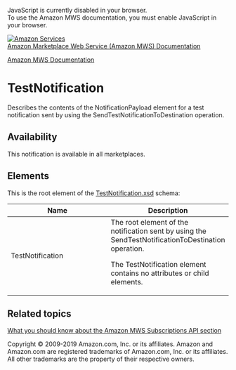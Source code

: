 <div id="MWSDX_noscript">

JavaScript is currently disabled in your browser.  
To use the Amazon MWS documentation, you must enable JavaScript in your
browser.

</div>

<div id="MWSDX_divtop">

[![Amazon
Services](https://images-na.ssl-images-amazon.com/images/G/08/mwsportal/fr_FR/amazonservices.gif
"Amazon Services")](http://services.amazon.fr)  
<span id="MWSDX_titlebar">[Amazon Marketplace Web Service (Amazon MWS)
Documentation](https://developer.amazonservices.fr/gp/mws/docs.html)</span>

</div>

<div id="MWSDX_divbottom">

<div id="MWSDX_divleft">

<div id="MWSDX_toc">

</div>

</div>

<div id="MWSDX_divright">

<div id="MWSDX_content">

<span id="MWSDX_breadcrumbs">[Amazon MWS
Documentation](https://developer.amazonservices.fr/gp/mws/docs.html)</span>

<div id="Notifications_TestNotification" class="nested0">

# TestNotification

<div class="body">

<span class="ph">Describes the contents of the
<span class="keyword parmname">NotificationPayload</span> element for a
test notification sent by using the
<span class="keyword apiname">SendTestNotificationToDestination</span>
operation.</span>

<div class="section">

## Availability

This notification is available in all marketplaces.

</div>

<div class="section">

## Elements

This is the root element of the
[TestNotification.xsd](http://g-ec2.images-amazon.com/images/G/01/mwsportal/doc/en_US/subscriptions/TestNotification.xsd)
schema:

<div class="tablenoborder">

<table>
<colgroup>
<col style="width: 50%" />
<col style="width: 50%" />
</colgroup>
<thead>
<tr class="header">
<th>Name</th>
<th>Description</th>
</tr>
</thead>
<tbody>
<tr class="odd">
<td><span class="keyword parmname">TestNotification</span></td>
<td>The root element of the notification sent by using the <span class="keyword apiname">SendTestNotificationToDestination</span> operation.
<p>The <span class="keyword parmname">TestNotification</span> element contains no attributes or child elements.</p></td>
</tr>
</tbody>
</table>

</div>

</div>

</div>

<div id="RelatedTopics" class="topic nested1">

## Related topics

<div class="body">

[What you should know about the Amazon MWS Subscriptions API
section](../subscriptions/Subscriptions_Overview.md)

</div>

</div>

</div>

<div id="MWSDX_footer">

Copyright © 2009-2019 Amazon.com, Inc. or its affiliates. Amazon and
Amazon.com are registered trademarks of Amazon.com, Inc. or its
affiliates. All other trademarks are the property of their respective
owners.

</div>

</div>

</div>

<div style="clear: both;">

</div>

</div>
